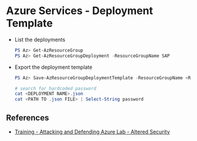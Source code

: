 # Azure Services - Deployment Template

* List the deployments
    ```powershell
    PS Az> Get-AzResourceGroup
    PS Az> Get-AzResourceGroupDeployment -ResourceGroupName SAP
    ```
* Export the deployment template
    ```ps1
    PS Az> Save-AzResourceGroupDeploymentTemplate -ResourceGroupName <RESOURCE GROUP> -DeploymentName <DEPLOYMENT NAME>
    
    # search for hardcoded password
    cat <DEPLOYMENT NAME>.json 
    cat <PATH TO .json FILE> | Select-String password
    ```


## References

* [Training - Attacking and Defending Azure Lab - Altered Security](https://www.alteredsecurity.com/azureadlab)